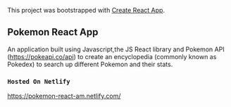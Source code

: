 This project was bootstrapped with [Create React App](https://github.com/facebook/create-react-app).

## Pokemon React App

An application built using Javascript,the JS React library and Pokemon API (https://pokeapi.co/api) to create an encyclopedia (commonly known as Pokedex) to search up different Pokemon and their stats.

### `Hosted On Netlify`

https://pokemon-react-am.netlify.com/

